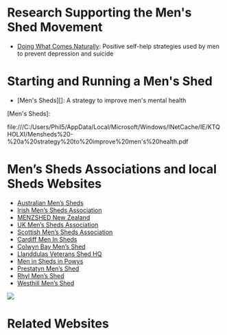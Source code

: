 # Research Supporting the Men's Shed Movement

* [Doing What Comes Naturally][]: Positive self-help strategies used by men to prevent depression and suicide

[Doing What Comes Naturally]: https://www.beyondblue.org.au/docs/default-source/research-project-files/bw0294-final-report---doing-what-comes-naturally---men-39-s-use-of-positive-coping-strategies.pdf?sfvrsn=0

# Starting and Running a Men's Shed

* [Men's Sheds][]: A strategy to improve men's mental health

[Men's Sheds]:

file:///C:/Users/Phil5/AppData/Local/Microsoft/Windows/INetCache/IE/KTQHOLXI/Mensheds%20-%20a%20strategy%20to%20improve%20men's%20health.pdf

# Men’s Sheds Associations and local Sheds Websites

* [Australian Men’s Sheds](http://www.mensshed.org/)
* [Irish Men’s Sheds Association](http://menssheds.ie/)
* [MENZSHED New Zealand](http://menzshed.org.nz/)
* [UK Men’s Sheds Association](http://www.menssheds.org.uk/)
* [Scottish Men’s Sheds Association](http://www.scottishmsa.org.uk/)
* [Cardiff Men In Sheds](http://cardiffmeninsheds.org/)
* [Colwyn Bay Men’s Shed](http://www.colwynbaymensshed.org.uk/)
* [Llanddulas Veterans Shed HQ](http://veteransheduk.weebly.com/)
* [Men in Sheds in Powys](http://www.misip.org.uk/)
* [Prestatyn Men’s Shed](http://www.mensshedprestatyn.org.uk/)
* [Rhyl Men’s Shed](http://www.rhylmensshed.co.uk/)
* [Westhill Men’s Shed](http://www.westhillmensshed.co.uk/)

![](hono-info-mtg_1_orig.png)

# Related Websites
